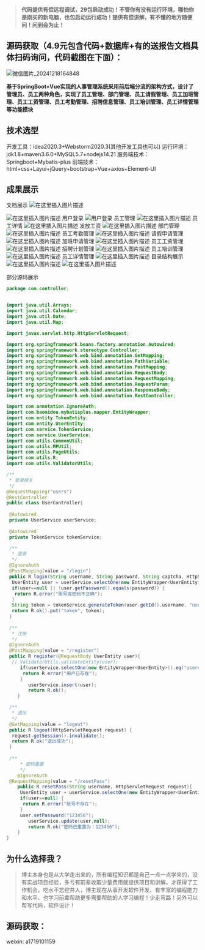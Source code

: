 
> **代码提供有偿远程调试，29包启动成功！不管你有没有运行环境，哪怕你是刚买的新电脑，也包启动运行成功！提供有偿讲解，有不懂的地方随便问！问到会为止！**
## 源码获取（4.9元包含代码+数据库+有的送报告文档具体扫码询问，代码截图在下面）：
![微信图片_20241218164848](https://github.com/user-attachments/assets/646b2784-afb8-47ee-a4d4-5ccc9f96b331)

**基于SpringBoot+Vue实现的人事管理系统采用前后端分流的架构方式，设计了管理员、员工两种角色，实现了员工管理、部门管理、员工请假管理、员工加班管理、员工工资管理、员工考勤管理、招聘信息管理、员工培训管理、员工详情管理等功能模块**

## 技术选型
开发工具：idea2020.3+Webstorm2020.3(其他开发工具也可以)
运行环境：jdk1.8+maven3.6.0+MySQL5.7+nodejs14.21
服务端技术：Springboot+Mybatis-plus
前端技术：html+css+Layui+jQuery+bootstrap+Vue+axios+Element-UI
## 成果展示
文档展示
![在这里插入图片描述](https://i-blog.csdnimg.cn/direct/d965c3b8e9434c098c76391b0498436e.png)

![在这里插入图片描述](https://i-blog.csdnimg.cn/direct/5422e9b84fb5471eb2fb00b92abcf31c.png)
用户登录
![用户登录](https://i-blog.csdnimg.cn/direct/03e2a73322604a64a16bc1b0faf72680.png)
员工管理
![在这里插入图片描述](https://i-blog.csdnimg.cn/direct/20a96f22822e4c53a3a9708353d91fe0.png)
员工详情
![在这里插入图片描述](https://i-blog.csdnimg.cn/direct/3b5dd8f8f15e44cb95e1877e1c82a974.png)
发放工资
![在这里插入图片描述](https://i-blog.csdnimg.cn/direct/2676b86202ea46fba2b8a97e7adb958e.png)
部门管理
![在这里插入图片描述](https://i-blog.csdnimg.cn/direct/70ed6ce8b6c9430fa51688c7c55e4256.png)
员工考勤管理
![在这里插入图片描述](https://i-blog.csdnimg.cn/direct/93c1cd856ca2453996c3ff9975400333.png)
请假申请管理
![在这里插入图片描述](https://i-blog.csdnimg.cn/direct/6d4a132d6fdf4a80854670a6bbfe3a3a.png)
加班申请管理
![在这里插入图片描述](https://i-blog.csdnimg.cn/direct/fed9eae9591c44d48d1427e9399f0329.png)
员工工资管理
![在这里插入图片描述](https://i-blog.csdnimg.cn/direct/b7e5166f190e4e49be7400fd0e9c933d.png)
招聘计划管理
![在这里插入图片描述](https://i-blog.csdnimg.cn/direct/745d4de3900347df932bbd5d129fc7ec.png)
员工培训管理
![在这里插入图片描述](https://i-blog.csdnimg.cn/direct/2e73d15a01484a5aacd7c7d486a0e3a7.png)
员工详情管理
![在这里插入图片描述](https://i-blog.csdnimg.cn/direct/f453d57994db403694507d13ec5b66c9.png)
目录结构展示
![在这里插入图片描述](https://i-blog.csdnimg.cn/direct/bce2fcc67281479c8c0855cc0d50a782.png)
![在这里插入图片描述](https://i-blog.csdnimg.cn/direct/576b061ef1c54c11af5770bcdb6f373e.png)


部分源码展示

```java
package com.controller;


import java.util.Arrays;
import java.util.Calendar;
import java.util.Date;
import java.util.Map;

import javax.servlet.http.HttpServletRequest;

import org.springframework.beans.factory.annotation.Autowired;
import org.springframework.stereotype.Controller;
import org.springframework.web.bind.annotation.GetMapping;
import org.springframework.web.bind.annotation.PathVariable;
import org.springframework.web.bind.annotation.PostMapping;
import org.springframework.web.bind.annotation.RequestBody;
import org.springframework.web.bind.annotation.RequestMapping;
import org.springframework.web.bind.annotation.RequestParam;
import org.springframework.web.bind.annotation.ResponseBody;
import org.springframework.web.bind.annotation.RestController;

import com.annotation.IgnoreAuth;
import com.baomidou.mybatisplus.mapper.EntityWrapper;
import com.entity.TokenEntity;
import com.entity.UserEntity;
import com.service.TokenService;
import com.service.UserService;
import com.utils.CommonUtil;
import com.utils.MPUtil;
import com.utils.PageUtils;
import com.utils.R;
import com.utils.ValidatorUtils;

/**
 * 登录相关
 */
@RequestMapping("users")
@RestController
public class UserController{
 
 @Autowired
 private UserService userService;
 
 @Autowired
 private TokenService tokenService;

 /**
  * 登录
  */
 @IgnoreAuth
 @PostMapping(value = "/login")
 public R login(String username, String password, String captcha, HttpServletRequest request) {
  UserEntity user = userService.selectOne(new EntityWrapper<UserEntity>().eq("username", username));
  if(user==null || !user.getPassword().equals(password)) {
   return R.error("账号或密码不正确");
  }
  String token = tokenService.generateToken(user.getId(),username, "users", user.getRole());
  return R.ok().put("token", token);
 }
 
 /**
  * 注册
  */
 @IgnoreAuth
 @PostMapping(value = "/register")
 public R register(@RequestBody UserEntity user){
  // ValidatorUtils.validateEntity(user);
     if(userService.selectOne(new EntityWrapper<UserEntity>().eq("username", user.getUsername())) !=null) {
      return R.error("用户已存在");
     }
        userService.insert(user);
        return R.ok();
    }

 /**
  * 退出
  */
 @GetMapping(value = "logout")
 public R logout(HttpServletRequest request) {
  request.getSession().invalidate();
  return R.ok("退出成功");
 }
 
 /**
     * 密码重置
     */
    @IgnoreAuth
 @RequestMapping(value = "/resetPass")
    public R resetPass(String username, HttpServletRequest request){
     UserEntity user = userService.selectOne(new EntityWrapper<UserEntity>().eq("username", username));
     if(user==null) {
      return R.error("账号不存在");
     }
     user.setPassword("123456");
        userService.update(user,null);
        return R.ok("密码已重置为：123456");
    }
}
```
## 为什么选择我？

>  博主本身也是从大学走出来的，所有编程知识都是自己一点一点学来的，没有实战项目经验，多亏有前辈收取少量费用就提供项目和讲解，才获得了工作机会，吃水不忘挖井人，博主现在从事开发软件开发、有丰富的编程能力和水平、也学习前辈帮助更多需要帮助的人学习编程！少走弯路！另外可以帮写代码，软件设计！
## 源码获取：
weixin:  a1719101159
